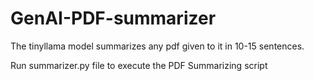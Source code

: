 # GenAI-PDF-summarizer
The tinyllama model summarizes any pdf given to it in 10-15 sentences.

Run summarizer.py file to execute the PDF Summarizing script
